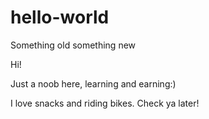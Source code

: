 # hello-world
Something old something new

Hi!

Just a noob here, learning and earning:)

I love snacks and riding bikes. Check ya later!

